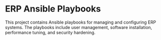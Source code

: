 
# ERP Ansible Playbooks

This project contains Ansible playbooks for managing and configuring ERP systems. The playbooks include user management, software installation, performance tuning, and security hardening.

